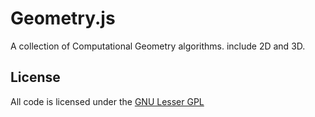 Geometry.js
=========

A collection of Computational Geometry algorithms. include 2D and 3D.

License
---------
All code is licensed under the [GNU Lesser GPL](http://www.gnu.org/licenses/lgpl.html)
